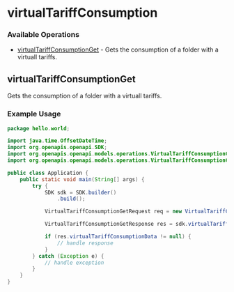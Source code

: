 # virtualTariffConsumption

### Available Operations

* [virtualTariffConsumptionGet](#virtualtariffconsumptionget) - Gets the consumption of a folder with a virtuall tariffs.

## virtualTariffConsumptionGet

Gets the consumption of a folder with a virtuall tariffs.

### Example Usage

```java
package hello.world;

import java.time.OffsetDateTime;
import org.openapis.openapi.SDK;
import org.openapis.openapi.models.operations.VirtualTariffConsumptionGetRequest;
import org.openapis.openapi.models.operations.VirtualTariffConsumptionGetResponse;

public class Application {
    public static void main(String[] args) {
        try {
            SDK sdk = SDK.builder()
                .build();

            VirtualTariffConsumptionGetRequest req = new VirtualTariffConsumptionGetRequest(OffsetDateTime.parse("2021-07-21T08:55:46.635Z"), "tenetur", OffsetDateTime.parse("2022-12-31T00:19:10.437Z"));            

            VirtualTariffConsumptionGetResponse res = sdk.virtualTariffConsumption.virtualTariffConsumptionGet(req);

            if (res.virtualTariffConsumptionData != null) {
                // handle response
            }
        } catch (Exception e) {
            // handle exception
        }
    }
}
```
